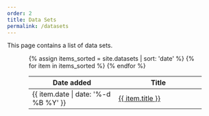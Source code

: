 ```yaml
---
order: 2
title: Data Sets
permalink: /datasets
---
```


This page contains a list of data sets.

<div style="width: 80%; margin: 0 auto;">
<table class="table table-hover data-table">
    <thead>
    <tr>
        <th style="width: 50%"> Date added </th>
        <th style="width: 50%"> Title </th>
    </tr>
    </thead>
    <tbody>
{% assign items_sorted = site.datasets | sort: 'date' %}
{% for item in items_sorted %}
    <tr>
        <td> {{ item.date | date: '%-d %B %Y' }} </td>
        <td> <a href="{{ site.baseurl }}/{{ item.url }}"> {{ item.title }} </a> </td>
    </tr>
{% endfor %}
    </tbody>
</table>
</div>
